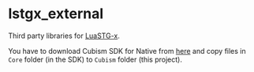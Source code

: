 # lstgx_external

Third party libraries for [LuaSTG-x](https://github.com/Xrysnow/LuaSTG-x).

You have to download Cubism SDK for Native from [here](https://www.live2d.com/en/download/cubism-sdk/download-native/) and copy files in `Core` folder (in the SDK) to `Cubism` folder (this project).
